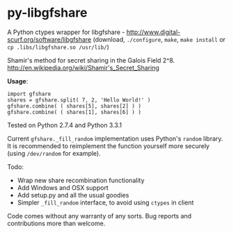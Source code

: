 py-libgfshare
=============

A Python ctypes wrapper for libgfshare - http://www.digital-scurf.org/software/libgfshare (download, `./configure`, `make`, `make install` or `cp .libs/libgfshare.so /usr/lib/`)

Shamir's method for secret sharing in the Galois Field 2^8. http://en.wikipedia.org/wiki/Shamir's_Secret_Sharing

**Usage**:

    import gfshare
    shares = gfshare.split( 7, 2, 'Hello World!' )
    gfshare.combine( ( shares[5], shares[2] ) )
    gfshare.combine( ( shares[1], shares[6] ) )

Tested on Python 2.7.4 and Python 3.3.1

Current `gfshare._fill_random` implementation uses Python's `random` library. It is recommended to reimplement the function yourself more securely (using `/dev/random` for example).

Todo:
- Wrap new share recombination functionality
- Add Windows and OSX support
- Add setup.py and all the usual goodies
- Simpler `_fill_random` interface, to avoid using `ctypes` in client

Code comes without any warranty of any sorts. Bug reports and contributions more than welcome.
